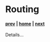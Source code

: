 # Routing

#### [prev](./connectivity.md) | [home](./welcome.md)  | [next](./security.md)

Details...